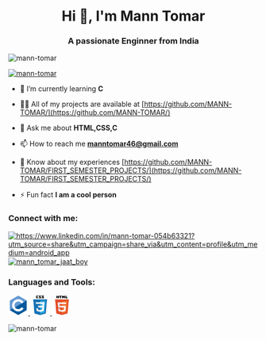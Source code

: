 <h1 align="center">Hi 👋, I'm Mann Tomar</h1>
<h3 align="center">A passionate Enginner from India</h3>

<p align="left"> <img src="https://komarev.com/ghpvc/?username=mann-tomar&label=Profile%20views&color=0e75b6&style=flat" alt="mann-tomar" /> </p>

<p align="left"> <a href="https://github.com/ryo-ma/github-profile-trophy"><img src="https://github-profile-trophy.vercel.app/?username=mann-tomar" alt="mann-tomar" /></a> </p>

- 🌱 I’m currently learning **C**

- 👨‍💻 All of my projects are available at [https://github.com/MANN-TOMAR/](https://github.com/MANN-TOMAR/)

- 💬 Ask me about **HTML,CSS,C**

- 📫 How to reach me **manntomar46@gmail.com**

- 📄 Know about my experiences [https://github.com/MANN-TOMAR/FIRST_SEMESTER_PROJECTS/](https://github.com/MANN-TOMAR/FIRST_SEMESTER_PROJECTS/)

- ⚡ Fun fact **I am a cool person**

<h3 align="left">Connect with me:</h3>
<p align="left">
<a href="https://linkedin.com/in/https://www.linkedin.com/in/mann-tomar-054b63321?utm_source=share&utm_campaign=share_via&utm_content=profile&utm_medium=android_app" target="blank"><img align="center" src="https://raw.githubusercontent.com/rahuldkjain/github-profile-readme-generator/master/src/images/icons/Social/linked-in-alt.svg" alt="https://www.linkedin.com/in/mann-tomar-054b63321?utm_source=share&utm_campaign=share_via&utm_content=profile&utm_medium=android_app" height="30" width="40" /></a>
<a href="https://instagram.com/mann_tomar_jaat_boy" target="blank"><img align="center" src="https://raw.githubusercontent.com/rahuldkjain/github-profile-readme-generator/master/src/images/icons/Social/instagram.svg" alt="mann_tomar_jaat_boy" height="30" width="40" /></a>
</p>

<h3 align="left">Languages and Tools:</h3>
<p align="left"> <a href="https://www.cprogramming.com/" target="_blank" rel="noreferrer"> <img src="https://raw.githubusercontent.com/devicons/devicon/master/icons/c/c-original.svg" alt="c" width="40" height="40"/> </a> <a href="https://www.w3schools.com/css/" target="_blank" rel="noreferrer"> <img src="https://raw.githubusercontent.com/devicons/devicon/master/icons/css3/css3-original-wordmark.svg" alt="css3" width="40" height="40"/> </a> <a href="https://www.w3.org/html/" target="_blank" rel="noreferrer"> <img src="https://raw.githubusercontent.com/devicons/devicon/master/icons/html5/html5-original-wordmark.svg" alt="html5" width="40" height="40"/> </a> </p>

<p><img align="center" src="https://github-readme-streak-stats.herokuapp.com/?user=mann-tomar&" alt="mann-tomar" /></p>
